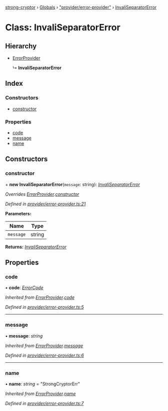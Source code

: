 [strong-cryptor](../README.md) › [Globals](../globals.md) › ["provider/error-provider"](../modules/_provider_error_provider_.md) › [InvaliSeparatorError](_provider_error_provider_.invaliseparatorerror.md)

# Class: InvaliSeparatorError

## Hierarchy

* [ErrorProvider](_provider_error_provider_.errorprovider.md)

  ↳ **InvaliSeparatorError**

## Index

### Constructors

* [constructor](_provider_error_provider_.invaliseparatorerror.md#constructor)

### Properties

* [code](_provider_error_provider_.invaliseparatorerror.md#code)
* [message](_provider_error_provider_.invaliseparatorerror.md#message)
* [name](_provider_error_provider_.invaliseparatorerror.md#name)

## Constructors

###  constructor

\+ **new InvaliSeparatorError**(`message`: string): *[InvaliSeparatorError](_provider_error_provider_.invaliseparatorerror.md)*

*Overrides [ErrorProvider](_provider_error_provider_.errorprovider.md).[constructor](_provider_error_provider_.errorprovider.md#constructor)*

*Defined in [provider/error-provider.ts:21](https://github.com/RizkyArifNur/strong-cryptor/blob/6f3177b/src/provider/error-provider.ts#L21)*

**Parameters:**

Name | Type |
------ | ------ |
`message` | string |

**Returns:** *[InvaliSeparatorError](_provider_error_provider_.invaliseparatorerror.md)*

## Properties

###  code

• **code**: *[ErrorCode](../modules/_typings_index_.md#errorcode)*

*Inherited from [ErrorProvider](_provider_error_provider_.errorprovider.md).[code](_provider_error_provider_.errorprovider.md#code)*

*Defined in [provider/error-provider.ts:5](https://github.com/RizkyArifNur/strong-cryptor/blob/6f3177b/src/provider/error-provider.ts#L5)*

___

###  message

• **message**: *string*

*Inherited from [ErrorProvider](_provider_error_provider_.errorprovider.md).[message](_provider_error_provider_.errorprovider.md#message)*

*Defined in [provider/error-provider.ts:6](https://github.com/RizkyArifNur/strong-cryptor/blob/6f3177b/src/provider/error-provider.ts#L6)*

___

###  name

• **name**: *string* = "StrongCryptorErr"

*Inherited from [ErrorProvider](_provider_error_provider_.errorprovider.md).[name](_provider_error_provider_.errorprovider.md#name)*

*Defined in [provider/error-provider.ts:7](https://github.com/RizkyArifNur/strong-cryptor/blob/6f3177b/src/provider/error-provider.ts#L7)*
